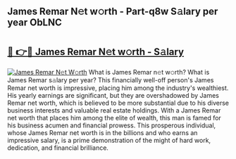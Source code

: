 ## James Remar N𝚎t w𝚘rth - Part-q8w S𝚊lary per year ObLNC

# <h2><a href="http://gc3nvh2.nevu.top/?p=James+Remar">🔗 👉🔴 James Remar N𝚎t w𝚘rth - S𝚊lary</a></h2>

[![James Remar N𝚎t W𝚘rth](https://i.imgur.com/Oavwk0R.jpeg)](http://gc3nvh2.nevu.top/?p=James+Remar)
What is James Remar n𝚎t w𝚘rth? What is James Remar s𝚊lary per year?
This financially well-off person's James Remar net worth is impressive, placing him among the industry's wealthiest. His yearly earnings are significant, but they are overshadowed by James Remar net worth, which is believed to be more substantial due to his diverse business interests and valuable real estate holdings. With a James Remar net worth that places him among the elite of wealth, this man is famed for his business acumen and financial prowess. This prosperous individual, whose James Remar net worth is in the billions and who earns an impressive salary, is a prime demonstration of the might of hard work, dedication, and financial brilliance.
